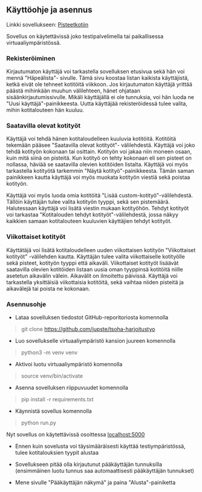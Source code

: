 ## Käyttöohje ja asennus

Linkki sovellukseen: [Pisteetkotiin](pisteetkotiin.herokuapp.com)

Sovellus on käytettävissä joko testipalvelimella tai paikallisessa virtuaaliympäristössä. 

### Rekisteröiminen 

Kirjautumaton käyttäjä voi tarkastella sovelluksen etusivua sekä hän voi mennä "Häpeälista"- sivulle. Tämä sivu koostaa listan kaikista käyttäjistä, ketkä eivät ole tehneet kotitöitä viikkoon. Jos kirjautumaton käyttäjä yrittää päästä mihinkään muuhun välilehteen, hänet ohjataan sisäänkirjautumissivulle. Mikäli käyttäjällä ei ole tunnuksia, voi hän luoda ne "Uusi käyttäjä"-painikkeesta. Uutta käyttäjää rekisteröidessä tulee valita, mihin kotitalouteen hän kuuluu. 

### Saatavilla olevat kotityöt

Käyttäjä voi tehdä hänen kotitaloudelleen kuuluvia kotitöitä. Kotitöitä tekemään pääsee "Saatavilla olevat kotityöt"- välilehdestä. Käyttäjä voi joko tehdä kotityön kokonaan tai osittain. Kotityön voi jakaa niin moneen osaan, kuin mitä siinä on pisteitä. Kun kotityö on tehty kokonaan eli sen pisteet on nollassa, häviää se saatavilla olevien kotitöiden listalta. Käyttäjä voi myös tarkastella kotityötä tarkemmin "Näytä kotityö"-painikkeesta. Tämän saman painikkeen kautta käyttäjä voi myös muokata kotityön viestiä sekä poistaa kotityön. 

Käyttäjä voi myös luoda omia kotitöitä "Lisää custom-kotityö"-välilehdestä. Tällöin käyttäjän tulee valita kotityön tyyppi, sekä sen pistemäärä. Halutessaan käyttäjä voi lisätä viestin mukaan kotityöhön. Tehdyt kotityöt voi tarkastaa "Kotitalouden tehdyt kotityöt"-välilehdestä, jossa näkyy kaikkien samaan kotitalouteen kuuluvien käyttäjien tehdyt kotityöt.

### Viikottaiset kotityöt

Käyttätäjä voi lisätä kotitaloudelleen uuden viikottaisen kotityön "Viikottaiset kotityöt" -välilehden kautta. Käyttäjän tulee valita viikottaiselle kotityölle sekä pisteet, kotityön tyyppi että aikaväli.  Viikottaiset kotityöt lisäävät saatavilla olevien kotitöiden listaan uusia oman tyyppinsä kotitöitä niille asetetun aikavälin välein. Aikavälit on ilmoitettu päivissä. Käyttäjä voi tarkastella yksittäisiä viikottaisia kotitöitä, sekä vaihtaa niiden pisteitä ja aikavälejä tai poista ne kokonaan.


### Asennusohje

- Lataa sovelluksen tiedostot GitHub-reporitoriosta komennolla

> git clone https://github.com/jupste/tsoha-harjoitustyo

- Luo sovellukselle virtuaaliympäristö kansion juureen komennolla

> python3 -m venv venv

- Aktivoi luotu virtuaaliympäristö komennolla

> source venv/bin/activate

- Asenna sovelluksen riippuvuudet komennolla

> pip install -r requirements.txt

- Käynnistä sovellus komennolla 

> python run.py

Nyt sovellus on käytettävissä osoittessa
[localhost:5000](localhost:5000)

- Ennen kuin sovelusta voi täysimääräisesti käyttää testiympäristössä, tulee kotitalouksien tyypit alustaa

- Sovellukseen pitää olla kirjautunut pääkäyttäjän tunnuksilla (ensimmäinen luotu tunnus saa automaattisesti pääkäyttäjän tunnukset)

- Mene sivulle "Pääkäyttäjän näkymä" ja paina "Alusta"-painiketta